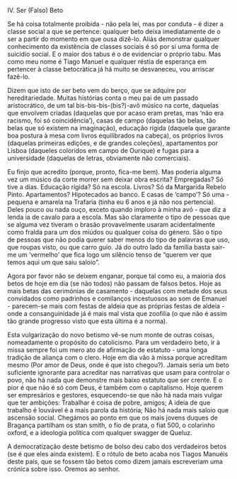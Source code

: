 IV. Ser (Falso) Beto

Se há coisa totalmente proibida - não pela lei, mas por conduta - é dizer a classe social a que se pertence: qualquer beto deixa imediatamente de o ser a partir do momento em que ousa dizê-lo. Aliás demonstrar qualquer conhecimento da existência de classes sociais é só por si uma forma de suicídio social. E o maior dos tabus é o de evidenciar o próprio tabu. Mas como meu nome é Tiago Manuel e qualquer réstia de esperança em pertencer à classe betocràtica já há muito se desvaneceu, vou arriscar fazê-lo.

Dizem que isto de ser beto vem do berço, que se adquire por hereditariedade. Muitas histórias conta o meu pai de um passado aristocrático, de um tal bis-bis-bis-(bis?)-avô músico na corte, daquelas que envolvem criadas (daquelas que por acaso eram pretas, mas ‘não era racismo, foi só coincidência’), casas de campo (daquelas tão belas, tão belas que só existem na imaginação), educação rígida (daquela que garante boa postura à mesa com livros equilibrados na cabeça), os próprios livros (daquelas primeiras edições, e de grandes coleções), apartamentos por Lisboa (daqueles coloridos em campo de Ourique) e fugas para a universidade (daquelas de letras, obviamente não comerciais).

Eu finjo que acredito (porque, pronto, fica-me bem). Mas poderia alguma vez um músico da corte morrer sem deixar obra escrita? Empregadas? Só tive a dias. Educação rígida? Só na escola. Livros? Só da Margarida Rebelo Pinto. Apartamentos? Hipotecados ao banco. E casas de ‘campo’? Só uma - pequena e amarela na Trafaria (tinha eu 6 anos e já não nos pertencia). Deles pouco ou nada ouço, exceto quando imploro à minha avó - que diz a lenda ia de cavalo para a escola. Mas são claramente o tipo de pessoas que se alguma vez tiveram o brasão provavelmente usaram acidentalmente como fralda para um dos miúdos ou qualquer coisa do género. São o tipo de pessoas que não podia querer saber menos do tipo de palavras que uso, que roupas visto, ou que carro guio. Já do outro lado da família basta sair-me um ‘vermelho’ que fica logo um silêncio tenso de “querem ver que temos aqui um que saiu saloio”.

Agora por favor não se deixem enganar, porque tal como eu, a maioria dos betos de hoje em dia (se não todos) não passam de falsos betos. Hoje as mais betas das cerimónias de casamento - daquelas com metade dos seus convidados como padrinhos e comilanços incestuosos ao som de Emanuel - parecem-se mais com festas de aldeia que as próprias festas de aldeia - onde a consanguinidade já é mais mal vista que zoofilia (o que não é assim tão grande progresso visto que esta última é a norma). 

Esta vulgarização do novo betismo vê-se num monte de outras coisas, nomeadamente o propósito do catolicismo. Para um verdadeiro beto, ir à missa sempre foi um mero ato de afirmação de estatuto - uma longa tradição de aliança com o clero. Hoje em dia vão à missa porque acreditam mesmo (Por amor de Deus, onde é que isto chegou?). Jamais seria um beto suficiente ignorante para acreditar nas narrativas que usam para controlar o povo, não há nada que demonstre mais baixo estatuto que ser crente. E o pior é que não é só com Deus, é também com o capitalismo. Hoje querem ser empresários e gestores, esquecendo-se que não há nada mais vulgar que ter ambições: Trabalhar é coisa de pobre, amigos; A ideia de que trabalho é louvável é a mais parola da história; Não há nada mais saloio que ascensão social. Chegámos ao ponto em que os mais jovens duques de Bragança partilham os stan smith, o fio de prata, o fiat 500, o colarinho oxford, e a ideologia política com qualquer swagger de Queluz.

A democratização deste betismo de bolso deu cabo dos verdadeiros betos (se é que eles ainda existem). E o rótulo de beto acaba nos Tiagos Manuéis deste país, que se fossem tão betos como dizem jamais escreveriam uma crónica sobre isso. Oremos ao senhor.